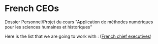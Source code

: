 # French CEOs
Dossier Personnel/Projet du cours "Application de méthodes numériques pour les sciences humaines et historiques"

Here is the list that we are going to work with :
([French chief executives](https://en.wikipedia.org/wiki/Category:French_chief_executives))

